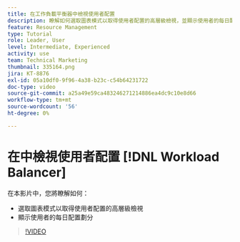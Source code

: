 ```yaml
---
title: 在工作負載平衡器中檢視使用者配置
description: 瞭解如何選取圖表模式以取得使用者配置的高層級檢視，並顯示使用者的每日配置劃分。
feature: Resource Management
type: Tutorial
role: Leader, User
level: Intermediate, Experienced
activity: use
team: Technical Marketing
thumbnail: 335164.png
jira: KT-8876
exl-id: 05a10df0-9f96-4a38-b23c-c54b64231722
doc-type: video
source-git-commit: a25a49e59ca483246271214886ea4dc9c10e8d66
workflow-type: tm+mt
source-wordcount: '56'
ht-degree: 0%

---
```


# 在中檢視使用者配置 [!DNL Workload Balancer]

在本影片中，您將瞭解如何：

* 選取圖表模式以取得使用者配置的高層級檢視
* 顯示使用者的每日配置劃分

>[!VIDEO](https://video.tv.adobe.com/v/335164/?quality=12&learn=on)
